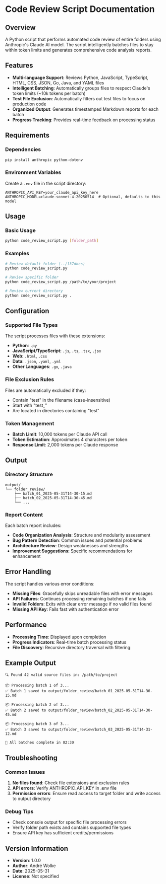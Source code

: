 <!--
This documentation was auto-generated by Claude on 2025-05-31T17-02-57.
Source file: ./tools/claude_folder_review_batched.py
-->

# Code Review Script Documentation

## Overview

A Python script that performs automated code review of entire folders using Anthropic's Claude AI model. The script intelligently batches files to stay within token limits and generates comprehensive code analysis reports.

## Features

- **Multi-language Support**: Reviews Python, JavaScript, TypeScript, HTML, CSS, JSON, Go, Java, and YAML files
- **Intelligent Batching**: Automatically groups files to respect Claude's token limits (~10k tokens per batch)
- **Test File Exclusion**: Automatically filters out test files to focus on production code
- **Organized Output**: Generates timestamped Markdown reports for each batch
- **Progress Tracking**: Provides real-time feedback on processing status

## Requirements

### Dependencies

```bash
pip install anthropic python-dotenv
```

### Environment Variables

Create a `.env` file in the script directory:

```env
ANTHROPIC_API_KEY=your_claude_api_key_here
ANTHROPIC_MODEL=claude-sonnet-4-20250514  # Optional, defaults to this model
```

## Usage

### Basic Usage

```bash
python code_review_script.py [folder_path]
```

### Examples

```bash
# Review default folder (../137docs)
python code_review_script.py

# Review specific folder
python code_review_script.py /path/to/your/project

# Review current directory
python code_review_script.py .
```

## Configuration

### Supported File Types

The script processes files with these extensions:

- **Python**: `.py`
- **JavaScript/TypeScript**: `.js`, `.ts`, `.tsx`, `.jsx`
- **Web**: `.html`, `.css`
- **Data**: `.json`, `.yaml`, `.yml`
- **Other Languages**: `.go`, `.java`

### File Exclusion Rules

Files are automatically excluded if they:
- Contain "test" in the filename (case-insensitive)
- Start with "test_"
- Are located in directories containing "test"

### Token Management

- **Batch Limit**: 10,000 tokens per Claude API call
- **Token Estimation**: Approximates 4 characters per token
- **Response Limit**: 2,000 tokens per Claude response

## Output

### Directory Structure

```
output/
└── folder_review/
    ├── batch_01_2025-05-31T14-30-15.md
    ├── batch_02_2025-05-31T14-30-45.md
    └── ...
```

### Report Content

Each batch report includes:

- **Code Organization Analysis**: Structure and modularity assessment
- **Bug Pattern Detection**: Common issues and potential problems
- **Architecture Review**: Design weaknesses and strengths
- **Improvement Suggestions**: Specific recommendations for enhancement

## Error Handling

The script handles various error conditions:

- **Missing Files**: Gracefully skips unreadable files with error messages
- **API Failures**: Continues processing remaining batches if one fails
- **Invalid Folders**: Exits with clear error message if no valid files found
- **Missing API Key**: Fails fast with authentication error

## Performance

- **Processing Time**: Displayed upon completion
- **Progress Indicators**: Real-time batch processing status
- **File Discovery**: Recursive directory traversal with filtering

## Example Output

```
🔍 Found 42 valid source files in: /path/to/project

📦 Processing batch 1 of 3...
✅ Batch 1 saved to output/folder_review/batch_01_2025-05-31T14-30-15.md

📦 Processing batch 2 of 3...
✅ Batch 2 saved to output/folder_review/batch_02_2025-05-31T14-30-45.md

📦 Processing batch 3 of 3...
✅ Batch 3 saved to output/folder_review/batch_03_2025-05-31T14-31-12.md

🎉 All batches complete in 02:30
```

## Troubleshooting

### Common Issues

1. **No files found**: Check file extensions and exclusion rules
2. **API errors**: Verify ANTHROPIC_API_KEY in .env file
3. **Permission errors**: Ensure read access to target folder and write access to output directory

### Debug Tips

- Check console output for specific file processing errors
- Verify folder path exists and contains supported file types
- Ensure API key has sufficient credits/permissions

## Version Information

- **Version**: 1.0.0
- **Author**: André Wolke
- **Date**: 2025-05-31
- **License**: Not specified